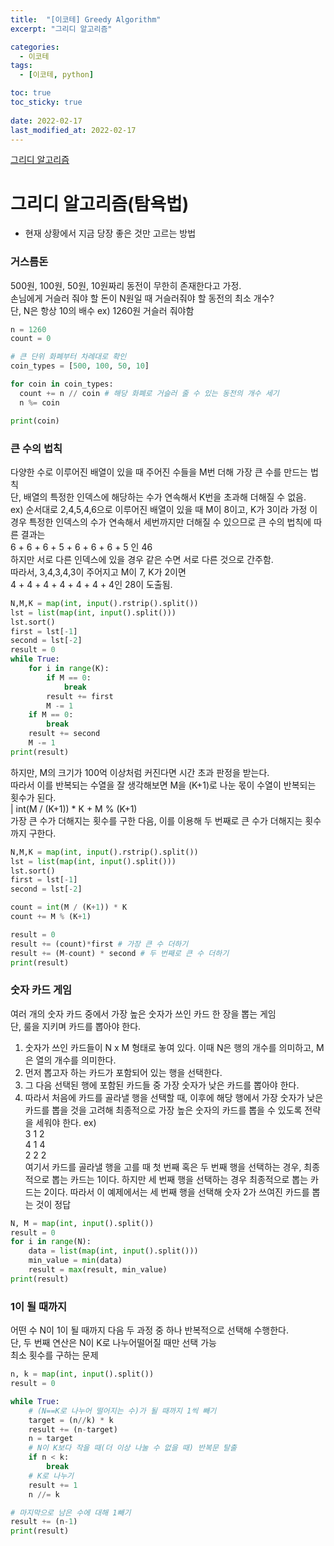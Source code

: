 ```yaml
---
title:  "[이코테] Greedy Algorithm"
excerpt: "그리디 알고리즘"

categories:
  - 이코테
tags:
  - [이코테, python]

toc: true
toc_sticky: true
 
date: 2022-02-17
last_modified_at: 2022-02-17
---
```

[그리디 알고리즘](https://github.com/SteveArseneLee/Algorithm-Summary/tree/main/Greedy)
# 그리디 알고리즘(탐욕법)
- 현재 상황에서 지금 당장 좋은 것만 고르는 방법


### 거스름돈
500원, 100원, 50원, 10원짜리 동전이 무한히 존재한다고 가정.  
손님에게 거슬러 줘야 할 돈이 N원일 때 거슬러줘야 할 동전의 최소 개수?  
단, N은 항상 10의 배수
ex) 1260원 거슬러 줘야함
```python
n = 1260
count = 0

# 큰 단위 화폐부터 차례대로 확인
coin_types = [500, 100, 50, 10]

for coin in coin_types:
  count += n // coin # 해당 화폐로 거슬러 줄 수 있는 동전의 개수 세기
  n %= coin

print(coin)
```


### 큰 수의 법칙
다양한 수로 이루어진 배열이 있을 때 주어진 수들을 M번 더해 가장 큰 수를 만드는 법칙  
단, 배열의 특정한 인덱스에 해당하는 수가 연속해서 K번을 초과해 더해질 수 없음.  
ex) 순서대로 2,4,5,4,6으로 이루어진 배열이 있을 때 M이 8이고, K가 3이라 가정
이 경우 특정한 인덱스의 수가 연속해서 세번까지만 더해질 수 있으므로 큰 수의 법칙에 따른 결과는  
6 + 6 + 6 + 5 + 6 + 6 + 6 + 5 인 46  
하지만 서로 다른 인덱스에 있을 경우 같은 수면 서로 다른 것으로 간주함.  
따라서, 3,4,3,4,3이 주어지고 M이 7, K가 2이면  
4 + 4 + 4 + 4 + 4 + 4 + 4인 28이 도출됨.  
```python
N,M,K = map(int, input().rstrip().split())
lst = list(map(int, input().split()))
lst.sort()
first = lst[-1]
second = lst[-2]
result = 0
while True:
    for i in range(K):
        if M == 0:
            break
        result += first
        M -= 1
    if M == 0:
        break
    result += second
    M -= 1
print(result)
```
하지만, M의 크기가 100억 이상처럼 커진다면 시간 초과 판정을 받는다.  
따라서 이를 반복되는 수열을 잘 생각해보면 M을 (K+1)로 나눈 몫이 수열이 반복되는 횟수가 된다.  
| int(M / (K+1)) * K + M % (K+1)  
가장 큰 수가 더해지는 횟수를 구한 다음, 이를 이용해 두 번째로 큰 수가 더해지는 횟수까지 구한다.
```python
N,M,K = map(int, input().rstrip().split())
lst = list(map(int, input().split()))
lst.sort()
first = lst[-1]
second = lst[-2]

count = int(M / (K+1)) * K
count += M % (K+1)

result = 0
result += (count)*first # 가장 큰 수 더하기
result += (M-count) * second # 두 번째로 큰 수 더하기
print(result)
```


### 숫자 카드 게임
여러 개의 숫자 카드 중에서 가장 높은 숫자가 쓰인 카드 한 장을 뽑는 게임  
단, 룰을 지키며 카드를 뽑아야 한다.  
1. 숫자가 쓰인 카드들이 N x M 형태로 놓여 있다. 이때 N은 행의 개수를 의미하고, M은 열의 개수를 의미한다.
2. 먼저 뽑고자 하는 카드가 포함되어 있는 행을 선택한다.
3. 그 다음 선택된 행에 포함된 카드들 중 가장 숫자가 낮은 카드를 뽑아야 한다.
4. 따라서 처음에 카드를 골라낼 행을 선택할 때, 이후에 해당 행에서 가장 숫자가 낮은 카드를 뽑을 것을 고려해 최종적으로 가장 높은 숫자의 카드를 뽑을 수 있도록 전략을 세워야 한다.
ex)  
3 1 2  
4 1 4  
2 2 2  
여기서 카드를 골라낼 행을 고를 때 첫 번째 혹은 두 번째 행을 선택하는 경우, 최종적으로 뽑는 카드는 1이다. 하지만 세 번째 행을 선택하는 경우 최종적으로 뽑는 카드는 2이다.
따라서 이 예제에서는 세 번째 행을 선택해 숫자 2가 쓰여진 카드를 뽑는 것이 정답
```python
N, M = map(int, input().split())
result = 0
for i in range(N):
    data = list(map(int, input().split()))
    min_value = min(data)
    result = max(result, min_value)
print(result)
```


### 1이 될 때까지
어떤 수 N이 1이 될 때까지 다음 두 과정 중 하나 반복적으로 선택해 수행한다.  
단, 두 번째 연산은 N이 K로 나누어떨어질 때만 선택 가능  
최소 횟수를 구하는 문제
```python
n, k = map(int, input().split())
result = 0

while True:
    # (N==K로 나누어 떨어지는 수)가 될 때까지 1씩 빼기
    target = (n//k) * k
    result += (n-target)
    n = target
    # N이 K보다 작을 때(더 이상 나눌 수 없을 때) 반복문 탈출
    if n < k:
        break
    # K로 나누기
    result += 1
    n //= k

# 마지막으로 남은 수에 대해 1빼기
result += (n-1)
print(result)
```